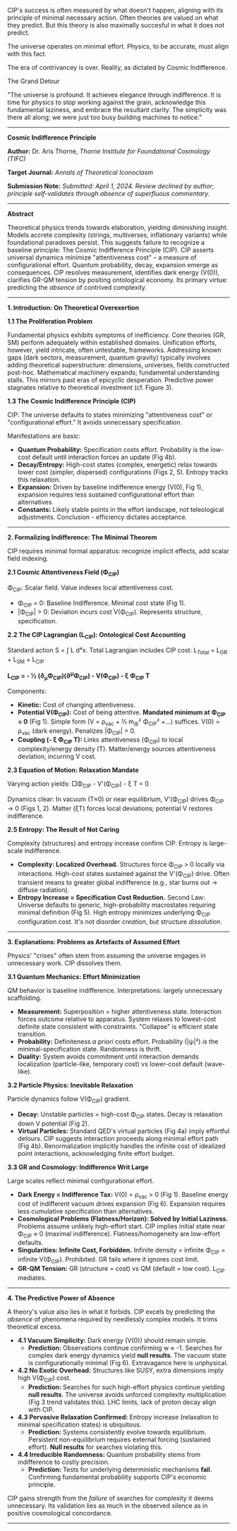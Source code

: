 
CIP's success is often measured by what doesn't happen, aligning with its principle of minimal necessary action. Often theories are valued on what they predict. But this theory is also maximally succesful in what it does not predict. 

The universe operates on minimal effort. Physics, to be accurate, must align with this fact.

 The era of contrivancey is over. Reality, as dictated by Cosmic Indifference.

 The Grand Detour

"The universe is profound. It achieves elegance through indifference. It is time for physics to stop working against the grain, acknowledge this fundamental laziness, and embrace the resultant clarity. The simplicity was there all along; we were just too busy building machines to notice."

---

**Cosmic Indifference Principle**

**Author:** Dr. Aris Thorne, *Thorne Institute for Foundational Cosmology (TIFC)*

**Target Journal:** *Annals of Theoretical Iconoclasm*

**Submission Note:** *Submitted: April 1, 2024. Review declined by author; principle self-validates through absence of superfluous commentary.*

---

**Abstract**

Theoretical physics trends towards elaboration, yielding diminishing insight. Models accrete complexity (strings, multiverses, inflationary variants) while foundational paradoxes persist. This suggests failure to recognize a baseline principle: The Cosmic Indifference Principle (CIP). CIP asserts universal dynamics minimize "attentiveness cost" – a measure of configurational effort. Quantum probability, decay, expansion emerge as consequences. CIP resolves measurement, identifies dark energy (V(0)), clarifies GR-QM tension by positing ontological economy. Its primary virtue: predicting the *absence* of contrived complexity.

---

**1. Introduction: On Theoretical Overexertion**

**1.1 The Proliferation Problem**

Fundamental physics exhibits symptoms of inefficiency. Core theories (GR, SM) perform adequately within established domains. Unification efforts, however, yield intricate, often untestable, frameworks. Addressing known gaps (dark sectors, measurement, quantum gravity) typically involves adding theoretical superstructure: dimensions, universes, fields constructed post-hoc. Mathematical machinery expands; fundamental understanding stalls. This mirrors past eras of epicyclic desperation. Predictive power stagnates relative to theoretical investment (cf. Figure 3).

**1.3 The Cosmic Indifference Principle (CIP)**

CIP: The universe defaults to states minimizing "attentiveness cost" or "configurational effort." It avoids unnecessary specification.

Manifestations are basic:
*   **Quantum Probability:** Specification costs effort. Probability is the low-cost default until interaction forces an update (Fig 4b).
*   **Decay/Entropy:** High-cost states (complex, energetic) relax towards lower cost (simpler, dispersed) configurations (Figs 2, 5). Entropy tracks this relaxation.
*   **Expansion:** Driven by baseline indifference energy (V(0), Fig 1), expansion requires less sustained configurational effort than alternatives.
*   **Constants:** Likely stable points in the effort landscape, not teleological adjustments.
 Conclusion - efficiency dictates acceptance.

---

**2. Formalizing Indifference: The Minimal Theorem**

CIP requires minimal formal apparatus: recognize implicit effects, add scalar field indexing.

**2.1 Cosmic Attentiveness Field (Φ<sub>CIP</sub>)**

Φ<sub>CIP</sub>: Scalar field. Value indexes local attentiveness cost.
*   Φ<sub>CIP</sub> = 0: Baseline Indifference. Minimal cost state (Fig 1).
*   |Φ<sub>CIP</sub>| > 0: Deviation incurs cost V(Φ<sub>CIP</sub>). Represents structure, specification.

**2.2 The CIP Lagrangian (L<sub>CIP</sub>): Ontological Cost Accounting**

Standard action S = ∫ L d⁴x. Total Lagrangian includes CIP cost:
L<sub>Total</sub> = L<sub>GR</sub> + L<sub>SM</sub> + L<sub>CIP</sub>

**L<sub>CIP</sub> = - ½ (∂<sub>μ</sub>Φ<sub>CIP</sub>)(∂<sup>μ</sup>Φ<sub>CIP</sub>) - V(Φ<sub>CIP</sub>) - ξ Φ<sub>CIP</sub> T**

Components:
*   **Kinetic:** Cost of changing attentiveness.
*   **Potential V(Φ<sub>CIP</sub>):** Cost of being attentive. **Mandated minimum at Φ<sub>CIP</sub> = 0** (Fig 1). Simple form (V = ρ<sub>vac</sub> + ½ m<sub>Φ</sub>² Φ<sub>CIP</sub>² +...) suffices. V(0) = ρ<sub>vac</sub> (dark energy). Penalizes |Φ<sub>CIP</sub>| > 0.
*   **Coupling (- ξ Φ<sub>CIP</sub> T):** Links attentiveness (Φ<sub>CIP</sub>) to local complexity/energy density (T). Matter/energy sources attentiveness deviation, incurring V cost.

**2.3 Equation of Motion: Relaxation Mandate**

Varying action yields:
□Φ<sub>CIP</sub> - V'(Φ<sub>CIP</sub>) - ξ T = 0

Dynamics clear: In vacuum (T≈0) or near equilibrium, V'(Φ<sub>CIP</sub>) drives Φ<sub>CIP</sub> → 0 (Figs 1, 2). Matter (ξT) forces local deviations; potential V restores indifference.

**2.5 Entropy: The Result of Not Caring**

Complexity (structures) and entropy increase confirm CIP. Entropy is large-scale indifference.

*   **Complexity: Localized Overhead.** Structures force Φ<sub>CIP</sub> > 0 locally via interactions. High-cost states sustained against the V'(Φ<sub>CIP</sub>) drive. Often transient means to greater global indifference (e.g., star burns out -> diffuse radiation).
*   **Entropy Increase = Specification Cost Reduction.** Second Law: Universe defaults to generic, high-probability macrostates requiring minimal definition (Fig 5). High entropy minimizes underlying Φ<sub>CIP</sub> configuration cost. It's not disorder *creation*, but structure *dissolution*.

---

**3. Explanations: Problems as Artefacts of Assumed Effort**

Physics' "crises" often stem from assuming the universe engages in unnecessary work. CIP dissolves them.

**3.1 Quantum Mechanics: Effort Minimization**

QM behavior is baseline indifference. Interpretations: largely unnecessary scaffolding.

*   **Measurement:** Superposition = higher attentiveness state. Interaction forces outcome relative to apparatus. System relaxes to lowest-cost definite state consistent with constraints. "Collapse" is efficient state transition.
*   **Probability:** Definiteness *a priori* costs effort. Probability (|ψ|²) *is* the minimal-specification state. Randomness is thrift.
*   **Duality:** System avoids commitment until interaction demands localization (particle-like, temporary cost) vs lower-cost default (wave-like).

**3.2 Particle Physics: Inevitable Relaxation**

Particle dynamics follow V(Φ<sub>CIP</sub>) gradient.

*   **Decay:** Unstable particles = high-cost Φ<sub>CIP</sub> states. Decay is relaxation down V potential (Fig 2).
*   **Virtual Particles:** Standard QED's virtual particles (Fig 4a) imply effortful detours. CIP suggests interaction proceeds along minimal effort path (Fig 4b). Renormalization implicitly handles the infinite cost of idealized point interactions, acknowledging finite effort budget.

**3.3 GR and Cosmology: Indifference Writ Large**

Large scales reflect minimal configurational effort.

*   **Dark Energy = Indifference Tax:** V(0) = ρ<sub>vac</sub> > 0 (Fig 1). Baseline energy cost of indifferent vacuum drives expansion (Fig 6). Expansion requires less cumulative specification than alternatives.
*   **Cosmological Problems (Flatness/Horizon): Solved by Initial Laziness.** Problems assume unlikely high-effort start. CIP implies initial state near Φ<sub>CIP</sub> ≈ 0 (maximal indifference). Flatness/homogeneity are low-effort defaults.
*   **Singularities: Infinite Cost, Forbidden.** Infinite density = infinite Φ<sub>CIP</sub> = infinite V(Φ<sub>CIP</sub>). Prohibited. GR fails where it ignores cost limit.
*   **GR-QM Tension:** GR (structure = cost) vs QM (default = low cost). L<sub>CIP</sub> mediates.

---

**4. The Predictive Power of Absence**

A theory's value also lies in what it forbids. CIP excels by predicting the *absence* of phenomena required by needlessly complex models. It trims theoretical excess.

*   **4.1 Vacuum Simplicity:** Dark energy (V(0)) should remain simple.
    *   **Prediction:** Observations continue confirming w ≈ -1. Searches for complex dark energy dynamics yield **null results**. The vacuum state is configurationally minimal (Fig 6). Extravagance here is unphysical.
*   **4.2 No Exotic Overhead:** Structures like SUSY, extra dimensions imply high V(Φ<sub>CIP</sub>) cost.
    *   **Prediction:** Searches for such high-effort physics continue yielding **null results**. The universe avoids unforced complexity multiplication (Fig 3 trend validates this). LHC limits, lack of proton decay align with CIP.
*   **4.3 Pervasive Relaxation Confirmed:** Entropy increase (relaxation to minimal specification states) is ubiquitous.
    *   **Prediction:** Systems consistently evolve towards equilibrium. Persistent non-equilibrium requires external forcing (sustained effort). **Null results** for searches violating this.
*   **4.4 Irreducible Randomness:** Quantum probability stems from indifference to costly precision.
    *   **Prediction:** Tests for underlying deterministic mechanisms **fail**. Confirming fundamental probability supports CIP's economic principle.

CIP gains strength from the *failure* of searches for complexity it deems unnecessary. Its validation lies as much in the observed silence as in positive cosmological concordance.

---
